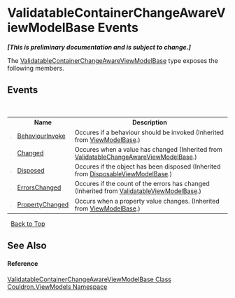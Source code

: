 # ValidatableContainerChangeAwareViewModelBase Events
 _**\[This is preliminary documentation and is subject to change.\]**_

The <a href="T_Couldron_ViewModels_ValidatableContainerChangeAwareViewModelBase">ValidatableContainerChangeAwareViewModelBase</a> type exposes the following members.


## Events
&nbsp;<table><tr><th></th><th>Name</th><th>Description</th></tr><tr><td>![Public event](media/pubevent.gif "Public event")</td><td><a href="E_Couldron_ViewModels_ViewModelBase_BehaviourInvoke">BehaviourInvoke</a></td><td>
Occures if a behaviour should be invoked
 (Inherited from <a href="T_Couldron_ViewModels_ViewModelBase">ViewModelBase</a>.)</td></tr><tr><td>![Public event](media/pubevent.gif "Public event")</td><td><a href="E_Couldron_ViewModels_ValidatableChangeAwareViewModelBase_Changed">Changed</a></td><td>
Occures when a value has changed
 (Inherited from <a href="T_Couldron_ViewModels_ValidatableChangeAwareViewModelBase">ValidatableChangeAwareViewModelBase</a>.)</td></tr><tr><td>![Public event](media/pubevent.gif "Public event")</td><td><a href="E_Couldron_ViewModels_DisposableViewModelBase_Disposed">Disposed</a></td><td>
Occures if the object has been disposed
 (Inherited from <a href="T_Couldron_ViewModels_DisposableViewModelBase">DisposableViewModelBase</a>.)</td></tr><tr><td>![Public event](media/pubevent.gif "Public event")</td><td><a href="E_Couldron_ViewModels_ValidatableViewModelBase_ErrorsChanged">ErrorsChanged</a></td><td>
Occures if the count of the errors has changed
 (Inherited from <a href="T_Couldron_ViewModels_ValidatableViewModelBase">ValidatableViewModelBase</a>.)</td></tr><tr><td>![Public event](media/pubevent.gif "Public event")</td><td><a href="E_Couldron_ViewModels_ViewModelBase_PropertyChanged">PropertyChanged</a></td><td>
Occurs when a property value changes.
 (Inherited from <a href="T_Couldron_ViewModels_ViewModelBase">ViewModelBase</a>.)</td></tr></table>&nbsp;
<a href="#validatablecontainerchangeawareviewmodelbase-events">Back to Top</a>

## See Also


#### Reference
<a href="T_Couldron_ViewModels_ValidatableContainerChangeAwareViewModelBase">ValidatableContainerChangeAwareViewModelBase Class</a><br /><a href="N_Couldron_ViewModels">Couldron.ViewModels Namespace</a><br />
